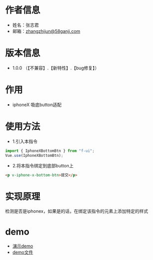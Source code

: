 # 作者信息
* 姓名：张志君
* 邮箱：zhangzhijun@58ganji.com

# 版本信息
* 1.0.0 （【不兼容】.【新特性】.【bug修复】）

# 作用
* iphoneX 吸底button适配

# 使用方法
* 1.引入本指令

```javascript
import { IphoneXBottomBtn } from "f-ui";
Vue.use(IphoneXBottomBtn);
```
* 2.将本指令绑定到底部button上

```html
<p v-iphone-x-bottom-btn>提交</p>
```

# 实现原理
检测是否是iphonex，如果是的话，在绑定该指令的元素上添加特定的样式

# demo
- [演示demo](http://fangfe.58v5.cn/f-ui/demo/index.html#/iphone-x-bottom-btn)
- [demo文件](http://gitlab.58corp.com/fangfe/f-ui/blob/master/src/iphone-x-bottom-btn/demo/Demo.vue)